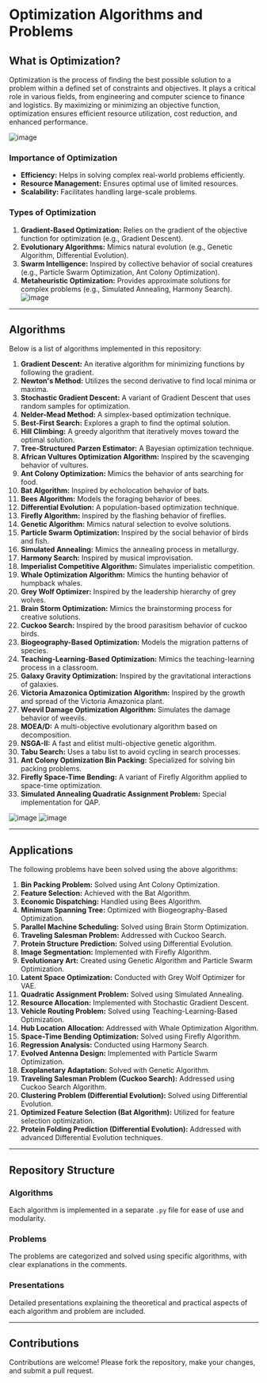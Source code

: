 # Optimization Algorithms and Problems

## What is Optimization?

<p align="justify">

Optimization is the process of finding the best possible solution to a problem within a defined set of constraints and objectives. It plays a critical role in various fields, from engineering and computer science to finance and logistics. By maximizing or minimizing an objective function, optimization ensures efficient resource utilization, cost reduction, and enhanced performance.

</p>


![image](https://github.com/user-attachments/assets/c0f35307-2076-4221-8155-dd9b57633f68)

### Importance of Optimization
- **Efficiency:** Helps in solving complex real-world problems efficiently.
- **Resource Management:** Ensures optimal use of limited resources.
- **Scalability:** Facilitates handling large-scale problems.

### Types of Optimization
1. **Gradient-Based Optimization:** Relies on the gradient of the objective function for optimization (e.g., Gradient Descent).
2. **Evolutionary Algorithms:** Mimics natural evolution (e.g., Genetic Algorithm, Differential Evolution).
3. **Swarm Intelligence:** Inspired by collective behavior of social creatures (e.g., Particle Swarm Optimization, Ant Colony Optimization).
4. **Metaheuristic Optimization:** Provides approximate solutions for complex problems (e.g., Simulated Annealing, Harmony Search).
![image](https://github.com/user-attachments/assets/fa03043a-2bcc-443d-8b4d-0de8dc9d3804)

---

## Algorithms
Below is a list of algorithms implemented in this repository:

1. **Gradient Descent:** An iterative algorithm for minimizing functions by following the gradient.
2. **Newton's Method:** Utilizes the second derivative to find local minima or maxima.
3. **Stochastic Gradient Descent:** A variant of Gradient Descent that uses random samples for optimization.
4. **Nelder-Mead Method:** A simplex-based optimization technique.
5. **Best-First Search:** Explores a graph to find the optimal solution.
6. **Hill Climbing:** A greedy algorithm that iteratively moves toward the optimal solution.
7. **Tree-Structured Parzen Estimator:** A Bayesian optimization technique.
8. **African Vultures Optimization Algorithm:** Inspired by the scavenging behavior of vultures.
9. **Ant Colony Optimization:** Mimics the behavior of ants searching for food.
10. **Bat Algorithm:** Inspired by echolocation behavior of bats.
11. **Bees Algorithm:** Models the foraging behavior of bees.
12. **Differential Evolution:** A population-based optimization technique.
13. **Firefly Algorithm:** Inspired by the flashing behavior of fireflies.
14. **Genetic Algorithm:** Mimics natural selection to evolve solutions.
15. **Particle Swarm Optimization:** Inspired by the social behavior of birds and fish.
16. **Simulated Annealing:** Mimics the annealing process in metallurgy.
17. **Harmony Search:** Inspired by musical improvisation.
18. **Imperialist Competitive Algorithm:** Simulates imperialistic competition.
19. **Whale Optimization Algorithm:** Mimics the hunting behavior of humpback whales.
20. **Grey Wolf Optimizer:** Inspired by the leadership hierarchy of grey wolves.
21. **Brain Storm Optimization:** Mimics the brainstorming process for creative solutions.
22. **Cuckoo Search:** Inspired by the brood parasitism behavior of cuckoo birds.
23. **Biogeography-Based Optimization:** Models the migration patterns of species.
24. **Teaching-Learning-Based Optimization:** Mimics the teaching-learning process in a classroom.
25. **Galaxy Gravity Optimization:** Inspired by the gravitational interactions of galaxies.
26. **Victoria Amazonica Optimization Algorithm:** Inspired by the growth and spread of the Victoria Amazonica plant.
27. **Weevil Damage Optimization Algorithm:** Simulates the damage behavior of weevils.
28. **MOEA/D:** A multi-objective evolutionary algorithm based on decomposition.
29. **NSGA-II:** A fast and elitist multi-objective genetic algorithm.
30. **Tabu Search:** Uses a tabu list to avoid cycling in search processes.
31. **Ant Colony Optimization Bin Packing:** Specialized for solving bin packing problems.
32. **Firefly Space-Time Bending:** A variant of Firefly Algorithm applied to space-time optimization.
33. **Simulated Annealing Quadratic Assignment Problem:** Special implementation for QAP.


![image](https://github.com/user-attachments/assets/61c671ff-b05b-4cc2-848d-472879a074af)
![image](https://github.com/user-attachments/assets/59bd5d85-5698-4c38-bad6-29bf4fc01bb7)

---

## Applications
The following problems have been solved using the above algorithms:

1. **Bin Packing Problem:** Solved using Ant Colony Optimization.
2. **Feature Selection:** Achieved with the Bat Algorithm.
3. **Economic Dispatching:** Handled using Bees Algorithm.
4. **Minimum Spanning Tree:** Optimized with Biogeography-Based Optimization.
5. **Parallel Machine Scheduling:** Solved using Brain Storm Optimization.
6. **Traveling Salesman Problem:** Addressed with Cuckoo Search.
7. **Protein Structure Prediction:** Solved using Differential Evolution.
8. **Image Segmentation:** Implemented with Firefly Algorithm.
9. **Evolutionary Art:** Created using Genetic Algorithm and Particle Swarm Optimization.
10. **Latent Space Optimization:** Conducted with Grey Wolf Optimizer for VAE.
11. **Quadratic Assignment Problem:** Solved using Simulated Annealing.
12. **Resource Allocation:** Implemented with Stochastic Gradient Descent.
13. **Vehicle Routing Problem:** Solved using Teaching-Learning-Based Optimization.
14. **Hub Location Allocation:** Addressed with Whale Optimization Algorithm.
15. **Space-Time Bending Optimization:** Solved using Firefly Algorithm.
16. **Regression Analysis:** Conducted using Harmony Search.
17. **Evolved Antenna Design:** Implemented with Particle Swarm Optimization.
18. **Exoplanetary Adaptation:** Solved with Genetic Algorithm.
19. **Traveling Salesman Problem (Cuckoo Search):** Addressed using Cuckoo Search Algorithm.
20. **Clustering Problem (Differential Evolution):** Solved using Differential Evolution.
21. **Optimized Feature Selection (Bat Algorithm):** Utilized for feature selection optimization.
22. **Protein Folding Prediction (Differential Evolution):** Addressed with advanced Differential Evolution techniques.


---

## Repository Structure

### Algorithms
Each algorithm is implemented in a separate `.py` file for ease of use and modularity.

### Problems
The problems are categorized and solved using specific algorithms, with clear explanations in the comments.

### Presentations
Detailed presentations explaining the theoretical and practical aspects of each algorithm and problem are included.

---


## Contributions
Contributions are welcome! Please fork the repository, make your changes, and submit a pull request.


